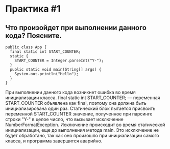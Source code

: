 # Практика #1
## Что произойдет при выполнении данного кода? Поясните.

```
public class App {
  final static int START_COUNTER;
  static {
    START_COUNTER = Integer.parseInt("Y-");
  }
  public static void main(String[] args) {
    System.out.println("Hello");
  }
}
```

При выполнении данного кода возникнет ошибка во время инициализации класса. final static int START_COUNTER; — переменная START_COUNTER объявлена как final, поэтому она должна быть инициализирована один раз.
Статический блок пытается присвоить переменной START_COUNTER значение, полученное при парсинге строки "Y-" в целое число, что вызывает исключение NumberFormatException.
Исключение происходит во время статической инициализации, еще до выполнения метода main. Это исключение не будет обработано, так как оно произошло при инициализации самого класса, и программа завершится аварийно.